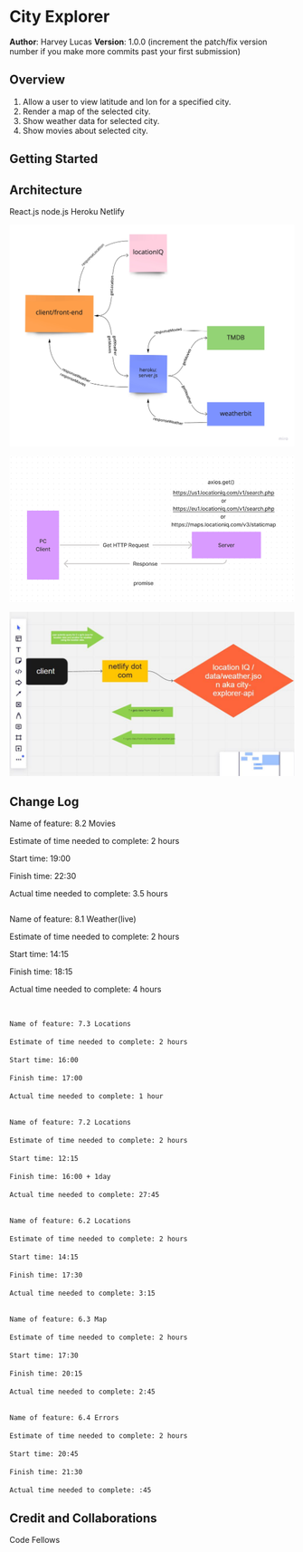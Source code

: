 # City Explorer

**Author**: Harvey Lucas
**Version**: 1.0.0 (increment the patch/fix version number if you make more commits past your first submission)

## Overview

1. Allow a user to view latitude and lon for a specified city.
2. Render a map of the selected city.
3. Show weather data for selected city.
4. Show movies about selected city.

<!-- Provide a high level overview of what this application is and why you are building it, beyond the fact that it's an assignment for this class. (i.e. What's your problem domain?) -->

## Getting Started

<!-- What are the steps that a user must take in order to build this app on their own machine and get it running? -->

## Architecture

React.js
node.js
Heroku
Netlify

![image](./public/lab8.jpg)

![image](./public/wrrc.png)

![image](./public/7.2.jpeg)

<!-- Provide a detailed description of the application design. What technologies (languages, libraries, etc) you're using, and any other relevant design information. -->

## Change Log

Name of feature: 8.2 Movies

Estimate of time needed to complete: 2 hours

Start time: 19:00

Finish time: 22:30

Actual time needed to complete: 3.5 hours

```

```

Name of feature: 8.1 Weather(live)

Estimate of time needed to complete: 2 hours

Start time: 14:15

Finish time: 18:15

Actual time needed to complete: 4 hours

```

```

```

Name of feature: 7.3 Locations

Estimate of time needed to complete: 2 hours

Start time: 16:00

Finish time: 17:00

Actual time needed to complete: 1 hour

```

```

Name of feature: 7.2 Locations

Estimate of time needed to complete: 2 hours

Start time: 12:15

Finish time: 16:00 + 1day

Actual time needed to complete: 27:45

```

```

Name of feature: 6.2 Locations

Estimate of time needed to complete: 2 hours

Start time: 14:15

Finish time: 17:30

Actual time needed to complete: 3:15

```

```

Name of feature: 6.3 Map

Estimate of time needed to complete: 2 hours

Start time: 17:30

Finish time: 20:15

Actual time needed to complete: 2:45

```

```

Name of feature: 6.4 Errors

Estimate of time needed to complete: 2 hours

Start time: 20:45

Finish time: 21:30

Actual time needed to complete: :45

```

<!-- Use this area to document the iterative changes made to your application as each feature is successfully implemented. Use time stamps. Here's an example:

01-01-2001 4:59pm - Application now has a fully-functional express server, with a GET route for the location resource. -->

## Credit and Collaborations

Code Fellows

<!-- Give credit (and a link) to other people or resources that helped you build this application. -->
